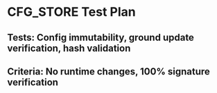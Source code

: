 # CFG_STORE Test Plan
## Tests: Config immutability, ground update verification, hash validation
## Criteria: No runtime changes, 100% signature verification
